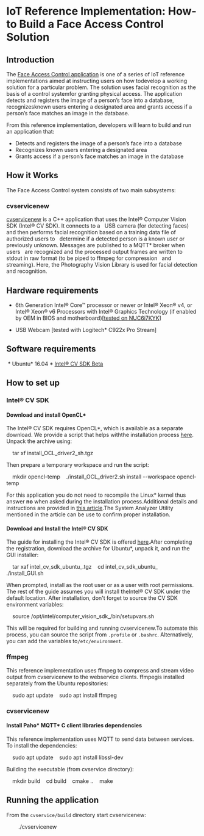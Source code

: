 # IoT Reference Implementation: How-to Build a Face Access Control Solution
## Introduction

The [Face Access Control application](https://github.com/intel-iot-devkit/reference-implementation/edit/master/face-access-control/) is one of a series of IoT reference implementations aimed at instructing users on how todevelop a working solution for a particular problem. The solution uses facial recognition as the basis of a control systemfor granting physical access. The application detects and registers the image of a person’s face into a database, recognizesknown users entering a designated area and grants access if a person’s face matches an image in the database.

From this reference implementation, developers will learn to build and run an application that: 
* Detects and registers the image of a person’s face into a database 
* Recognizes known users entering a designated area 
* Grants access if a person’s face matches an image in the database

## How it Works
The Face Access Control system consists of two main subsystems:

### cvservicenew 
[cvservicenew](./cvservice/build/cvservicenew) is a C++ application that uses the Intel® Computer Vision SDK (Intel® CV SDK). It connects to a   USB camera (for detecting faces) and then performs facial recognition based on a training data file of authorized users to   determine if a detected person is a known user or previously unknown. Messages are published to a MQTT\* broker when users   are recognized and the processed output frames are written to stdout in raw format (to be piped to ffmpeg for compression   and streaming). Here, the Photography Vision Library is used for facial detection and recognition.

## Hardware requirements
* 6th Generation Intel® Core™ processor or newer *or* Intel® Xeon® v4, or Intel® Xeon® v6 Processors with Intel® Graphics Technology (if enabled by OEM in BIOS and motherboard)[[tested on NUC6i7KYK](https://www.intel.com/content/www/us/en/products/boards-kits/nuc/kits/nuc6i7kyk.html)] 

* USB Webcam [tested with Logitech\* C922x Pro Stream]

## Software requirements
 * Ubuntu\* 16.04 * [Intel® CV SDK Beta](https://software.intel.com/en-us/computer-vision-sdk)

## How to set up
### Intel® CV SDK
#### Download and install OpenCL\*
The Intel® CV SDK requires OpenCL\*, which is available as a separate download. We provide a script that helps withthe installation process [here](https://software.intel.com/file/593325/download). Unpack the archive using:

    tar xf install_OCL_driver2_sh.tgz

Then prepare a temporary workspace and run the script:

    mkdir opencl-temp    ./install_OCL_driver2.sh install --workspace opencl-temp

For this application you do not need to recompile the Linux\* kernel thus answer **no** when asked during the installation process.Additional details and instructions are provided in [this article](https://software.intel.com/articles/sdk-for-opencl-gsg).The System Analyzer Utility mentioned in the article can be use to confirm proper installation.

#### Download and Install the Intel® CV SDK
The guide for installing the Intel® CV SDK is offered [here](https://software.intel.com/en-us/cvsdk-quickstartguide-installing-intel-computer-vision-sdk).After completing the registration, download the archive for Ubuntu\*, unpack it, and run the GUI installer:

    tar xaf intel_cv_sdk_ubuntu_<version>.tgz    cd intel_cv_sdk_ubuntu_<version>    ./install_GUI.sh

When prompted, install as the root user or as a user with root permissions. The rest of the guide assumes you will install theIntel® CV SDK under the default location.
After installation, don't forget to source the CV SDK environment variables:

    source /opt/intel/computer_vision_sdk_<version>/bin/setupvars.sh

This will be required for building and running cvservicenew.To automate this process, you can source the script from `.profile` or `.bashrc`. Alternatively, you can add the variables to`/etc/environment`.

### ffmpeg
This reference implementation uses ffmpeg to compress and stream video output from cvservicenew to the webservice clients. ffmpegis installed separately from the Ubuntu repositories:

    sudo apt update    sudo apt install ffmpeg

### cvservicenew
#### Install Paho\* MQTT\* C client libraries dependencies
This reference implementation uses MQTT to send data between services. To install the dependencies:

    sudo apt update    sudo apt install libssl-dev

Building the executable (from cvservice directory):

    mkdir build    cd build    cmake ..    make

## Running the application
From the `cvservice/build` directory start cvservicenew:

        ./cvservicenew
